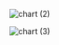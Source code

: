 ![chart (2)](https://github.com/user-attachments/assets/073e57b6-3a7a-4be9-868e-0f7aef140a19)

![chart (3)](https://github.com/user-attachments/assets/f77914c2-799b-4595-982e-073ecbf30eef)
